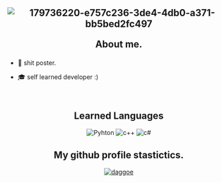 <h2 align="center">

![179736220-e757c236-3de4-4db0-a371-bb5bed2fc497](https://user-images.githubusercontent.com/107756040/187618145-321124e5-0bd4-4bc3-8c32-6f6e78cf538e.png)


About me.</h2> 

- 📌 shit poster.

- 🎓 self learned developer :)

</pre><br>


<h2 align="center">Learned Languages</h2>
<p align="center">
  <img alt="Pyhton" src="https://img.shields.io/badge/Python-FFD43B?style=for-the-badge&logo=python&logoColor=blue"></a>    
  <img alt="c++" src="https://img.shields.io/badge/C%2B%2B-00599C?style=for-the-badge&logo=c%2B%2B&logoColor=white"></a> 
  <img alt="c#" src="https://img.shields.io/badge/C%23-239120?style=for-the-badge&logo=c-sharp&logoColor=white"></a>   
</p>

<h2 align="center">My github profile stastictics.</h2>

<p align="center">
    <a href="https://github.com/Skalot">
        <img title="daggoe" alt="daggoe" src="https://github-readme-streak-stats.herokuapp.com/?user=Skalot&theme=dark&hide_border=true&stroke=f53b3b"/>
  

